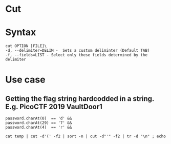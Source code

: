 # Cut

# Syntax
```
cut OPTION [FILE]\
-d, --delimiter=DELIM -  Sets a custom deliminter (Default TAB)
-f, --fields=LIST - Select only these fields determined by the delimiter

```

# Use case
## Getting the flag string hardcodded in a string. E.g. PicoCTF 2019 VaultDoor1
```
password.charAt(0)  == 'd' &&
password.charAt(29) == '7' &&
password.charAt(4)  == 'r' &&

cat temp | cut -d'(' -f2 | sort -n | cut -d"'" -f2 | tr -d "\n" ; echo
```
